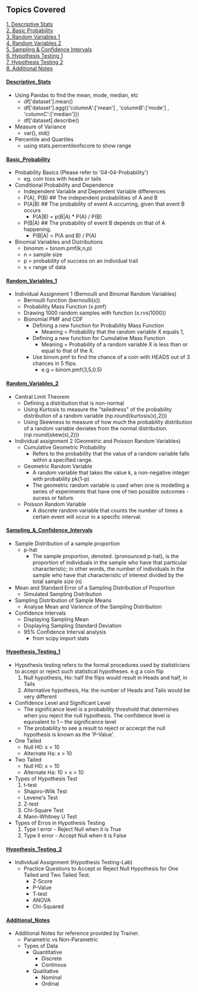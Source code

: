 <!-- Revision Section Starts -->
## Topics Covered


<!-- Add link to the sections -->
[1. Descriptive Stats](#Descriptive_Stats) <br>
[2. Basic Probability](#Basic_Probability) <br>
[3. Random Variables 1](#Random_Variables_1) <br> 
[4. Random Variables 2](#Random_Variables_2) <br> 
[5. Sampling & Confidence Intervals](#Sampling_&_Confidence_Intervals) <br> 
[6. Hypothesis Testing 1](#Hypothesis_Testing_1) <br> 
[7. Hypothesis Testing 2](#Hypothesis_Testing_2) <br> 
[8. Additional Notes](#Additional_Notes) <br> 
<!-- ABOUT Section Ends -->


#### [Descriptive_Stats](https://github.com/mommafish/BCG_Rise/tree/main/Statistics_Library/Intro_to_Statistical_Analysis/1115_Descriptive_Stats)
* Using Pandas to find the mean, mode, median, etc
  * df['dataset'].mean()
  * df['dataset'].agg({'columnA':['mean'] , 'columnB':['mode'] , 'columnC':['median']}) 
  * df['dataset].describe()
* Measure of Variance
  * var(), std()
* Percentile and Quartiles
  * using stats.percentileofscore to show range


#### [Basic_Probability](https://github.com/mommafish/BCG_Rise/tree/main/Statistics_Library/Intro_to_Statistical_Analysis/1116_Basic_Probability)
* Probability Basics (Please refer to '04-04-Probability')
  * eg. coin toss with heads or tails 
* Conditional Probability and Dependence
  * Independent Variable and Dependent Variable differences
  * P(A), P(B) ## The independent probabilities of A and B
  * P(A|B) ## The probability of event A occurring, given that event B occurs
    * P(A|B) =   p(B|A) * P(A) / P(B) 
  * P(B|A) ## The probability of event B depends on that of A happening.
    * P(B|A) = P(A and B) / P(A)
* Binomial Variables and Distributions
  * binomm = binom.pmf(k,n,p)
  * n = sample size
  * p = probability of success on an individual trail
  * x = range of data


#### [Random_Variables_1](https://github.com/mommafish/BCG_Rise/tree/main/Statistics_Library/Intro_to_Statistical_Analysis/1117_Random_Variables_1)
* Individual Assignment 1 (Bernoulli and Binomal Random Variables)
  * Bernoulli function (bernoulli(x))
  * Probability Mass Function (x.pmf)
  * Drawing 1000 random samples with function (x.rvs(1000))
  * Bionomial PMF and CDF
    * Defining a new function for Probability Mass Function
      * Meaning = Probability that the random variable X equals 1,
    * Defining a new function for Cumulative Mass Function
      * Meaning = Probability of a random variable X is less than or equal to that of the X.
    * Use binom.pmf to find the chance of a coin with HEADS out of 3 chances in 5 flips.
      * e.g = binom.pmf(3,5,0.5)


#### [Random_Variables_2](https://github.com/mommafish/BCG_Rise/tree/main/Statistics_Library/Intro_to_Statistical_Analysis/1118_Random_Variables_2)
* Central Limit Theorem
  * Defining a distribution that is non-normal
  * Using Kurtosis to measure the "tailedness" of the probability distribution of a random variable (np.round(kurtosis(x),2)))
  * Using Skewness to measure of how much the probability distribution of a random variable deviates from the normal distribution. (np.round(skew(s),2)))
* Individual assignment 2 (Geometric and Poisson Random Variables)
  * Cumulative Geometric Probability
    * Refers to the probability that the value of a random variable falls within a specified range.
  * Geometric Random Variable
    * A random variable that takes the value k, a non-negative integer with probability pk(1-p)
    * The geometric random variable is used when one is modelling a series of experiments that have one of two possible outcomes - sucess or failure. 
  * Poisson Random Variable
    * A discrete random variable that counts the number of times a certain event will occur in a specific interval.


#### [Sampling_&_Confidence_Intervals](https://github.com/mommafish/BCG_Rise/tree/main/Statistics_Library/Intro_to_Statistical_Analysis/1122_Sampling_Confidence_Intervals)
* Sample Distribution of a sample proportion
  * p-hat
    * The sample proportion, denoted. (pronounced p-hat), is the proportion of individuals in the sample who have that particular characteristic; in other words, the number of individuals in the sample who have that characteristic of interest divided by the total sample size (n)
* Mean and Standard Error of a Sampling Distribution of Proportion
  * Simulated Sampling Distribution
* Sampling Distribution of Sample Means
  * Analyse Mean and Varience of the Sampling Distribution
* Confidence Intervals
  * Displaying Sampling Mean
  * Displaying Sampling Standard Deviation
  * 95% Confidence Interval analysis
    * from scipy import stats


#### [Hypothesis_Testing_1](https://github.com/mommafish/BCG_Rise/tree/main/Statistics_Library/Intro_to_Statistical_Analysis/1123_Hypothesis_Testing_1)
* Hypothesis testing refers to the formal procedures used by statisticians to accept or reject such statistical hypotheses. e.g a coin flip
  1. Null hypothesis, Ho: half the flips would result in Heads and half, in Tails
  2. Alternative hypothesis, Ha: the number of Heads and Tails would be very different
* Confidence Level and Significant Level
  * The significance level is a probability threshold that determines when you reject the null hypothesis. The confidence level is equivalent to 1 – the significance level
  * The probability to see a result to reject or accecpt the null hypothesis is known as the 'P-Value'.
* One Tailed
  * Null H0: x < 10
  * Alternate Ha: x > 10
* Two Tailed
  * Null H0: x = 10
  * Alternate Ha: 10 > x > 10
* Types of Hypothesis Test
  1. t-test <br>
    * Shapiro-Wilk Test
    * Levene's Test
  2. Z-test
  3. Chi-Square Test
  4. Mann-Whitney U Test
* Types of Erros in Hypothesis Testing
  1. Type I error - Reject Null when it is True 
  2. Type II error - Accept Null when it is False


#### [Hypothesis_Testing_2](https://github.com/mommafish/BCG_Rise/tree/main/Statistics_Library/Intro_to_Statistical_Analysis/1124_Hypothesis_Testing_2)
* Individual Assignment (Hypothesis Testing-Lab)
  * Practice Questions to Accept or Reject Null Hypothesis for One Tailed and Two Tailed Test.
    * Z-Score
    * P-Value
    * T-test
    * ANOVA
    * Chi-Squared


#### [Additional_Notes](https://github.com/mommafish/BCG_Rise/tree/main/Statistics_Library/Intro_to_Statistical_Analysis/1125_Additional_Notes)
* Additional Notes for reference provided by Trainer.
  * Parametric vs Non-Parametric
  * Types of Data
    * Quantitative
      * Discrete
      * Continous
    * Qualitative
      * Nominal
      * Ordinal


<!-- Revision Section Ends -->
